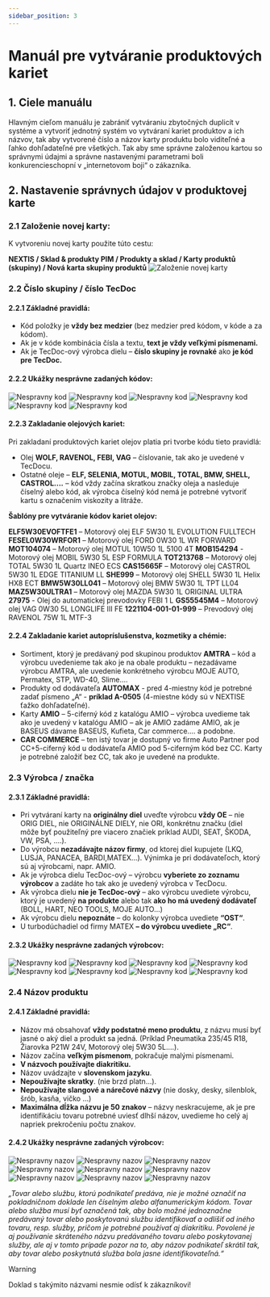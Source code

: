 ```yaml
---
sidebar_position: 3
---
```


# Manuál pre vytváranie produktových kariet

## 1. Ciele manuálu

Hlavným cieľom manuálu je zabrániť vytváraniu zbytočných duplicít v systéme a vytvoriť jednotný systém vo vytváraní kariet produktov a ich názvov, tak aby vytvorené číslo a názov karty produktu bolo viditeľné a ľahko dohľadateľné pre všetkých. Tak aby sme správne založenou kartou so správnymi údajmi a správne nastavenými parametrami boli konkurencieschopní v „internetovom boji“ o zákazníka.

## 2. Nastavenie správnych údajov v produktovej karte

### 2.1 Založenie novej karty:
K vytvoreniu novej karty použite túto cestu:

**NEXTIS / Sklad & produkty PIM / Produkty a sklad / Karty produktů (skupiny) / Nová karta skupiny produktů**
![Založenie novej karty](./img/zalozenie-novej-karty.png)

### 2.2 Číslo skupiny / číslo TecDoc

#### 2.2.1 Základné pravidlá:
- Kód položky je **vždy bez medzier** (bez medzier pred kódom, v kóde a za kódom).
-	Ak je v kóde kombinácia čísla a textu, **text je vždy veľkými písmenami.**
-	Ak je TecDoc-ový výrobca dielu – **číslo skupiny je rovnaké** ako **je kód pre TecDoc.**

#### 2.2.2 Ukážky nesprávne zadaných kódov:


![Nespravny kod](./img/nespravny-kod-1.png)
![Nespravny kod](./img/nespravny-kod-2.png)
![Nespravny kod](./img/nespravny-kod-3.png)
![Nespravny kod](./img/nespravny-kod-4.png)
![Nespravny kod](./img/nespravny-kod-5.png)
![Nespravny kod](./img/nespravny-kod-6.png)

#### 2.2.3 Zakladanie olejových kariet:

Pri zakladaní produktových kariet olejov platia pri tvorbe kódu tieto pravidlá:
-	Olej **WOLF, RAVENOL, FEBI, VAG** – číslovanie, tak ako je uvedené v TecDocu.
-	Ostatné oleje – **ELF, SELENIA, MOTUL, MOBIL, TOTAL, BMW, SHELL, CASTROL....** – kód vždy začína skratkou značky oleja a nasleduje číselný alebo kód, ak výrobca číselný kód nemá je potrebné vytvoriť kartu s označením viskozity a litráže. 

**Šablóny pre vytváranie kódov kariet olejov:**

**ELF5W30EVOFTFE1** – Motorový olej ELF 5W30 1L EVOLUTION FULLTECH **FESEL0W30WRFOR1** – Motorový olej FORD 0W30 1L WR FORWARD
**MOT104074** – Motorový olej MOTUL 10W50 1L 5100 4T
**MOB154294** -  Motorový olej MOBIL 5W30 5L ESP FORMULA
**TOT213768** – Motorový olej TOTAL 5W30 1L Quartz INEO ECS
**CAS15665F** – Motorový olej CASTROL 5W30 1L EDGE TITANIUM LL
**SHE999** – Motorový olej SHELL 5W30 1L Helix HX8 ECT
**BMW5W30LL041** – Motorový olej BMW 5W30 1L TPT LL04
**MAZ5W30ULTRA1** – Motorový olej MAZDA 5W30 1L ORIGINAL ULTRA
**27975** - Olej do automatickej prevodovky FEBI 1 L 
**GS55545M4** – Motorový olej VAG 0W30 5L LONGLIFE III FE 
**1221104-001-01-999** – Prevodový olej RAVENOL 75W 1L MTF-3

#### 2.2.4 Zakladanie kariet autopríslušenstva, kozmetiky a chémie:

- Sortiment, ktorý je predávaný pod skupinou produktov **AMTRA** – kód a výrobcu uvedenieme tak ako je na obale produktu –  nezadávame výrobcu AMTRA, ale uvedenie konkrétneho výrobcu MOJE AUTO, Permatex, STP, WD-40, Slime....
- Produkty od dodávateľa **AUTOMAX** - pred 4-miestny kód je potrebné zadať písmeno „A“ - **príklad A-0505** (4-miestne kódy sú v NEXTISE ťažko dohľadateľné).
- Karty **AMIO** – 5-ciferný kód z katalógu AMIO – výrobca uvedieme tak ako je uvedený v katalógu AMIO – ak je AMIO zadáme AMIO,  ak je BASEUS dávame BASEUS, Kufieta, Car commerce....  a podobne.
- **CAR COMMERCE** – ten istý tovar je dostupný vo firme Auto Partner pod CC+5-ciferný kód u dodávateľa AMIO pod 5-ciferným kód bez CC. Karty je potrebné založiť bez CC, tak ako je uvedené na produkte.

### 2.3 Výrobca / značka

#### 2.3.1 Základné pravidlá:

-	Pri vytváraní karty na **originálny diel** uveďte výrobcu **vždy OE** – nie ORIG DIEL, nie ORIGINÁLNE DIELY, nie ORI, konkrétnu značku (diel môže byť použiteľný pre viacero značiek príklad AUDI, SEAT, ŠKODA, VW, PSA, ....).
-	Do výrobcu **nezadávajte názov firmy**, od ktorej diel kupujete (LKQ, LUSJA, PANACEA, BARDI,MATEX...). Výnimka je pri dodávateľoch, ktorý sú aj výrobcami, napr. AMIO.
-	Ak je výrobca dielu TecDoc-ový – výrobcu **vyberiete zo zoznamu výrobcov** a zadáte ho tak ako je uvedený výrobca v TecDocu.
-	Ak výrobca dielu **nie je TecDoc-ový** – ako výrobcu uvediete výrobcu, ktorý je uvedený **na produkte** alebo tak **ako ho má uvedený dodávateľ** (BOLL, HART, NEO TOOLS, MOJE AUTO...)
-	Ak výrobcu dielu **nepoznáte** – do kolonky výrobca uvediete **“OST“**.
-	U turbodúchadiel od firmy MATEX **– do výrobcu uvediete „RC“**.

#### 2.3.2 Ukážky nesprávne zadaných výrobcov:

![Nespravny kod](./img/nespravny-vyrobca-1.png)
![Nespravny kod](./img/nespravny-vyrobca-2.png)
![Nespravny kod](./img/nespravny-vyrobca-3.png)
![Nespravny kod](./img/nespravny-vyrobca-4.png)
![Nespravny kod](./img/nespravny-vyrobca-5.png)
![Nespravny kod](./img/nespravny-vyrobca-6.png)
![Nespravny kod](./img/nespravny-vyrobca-7.png)
![Nespravny kod](./img/nespravny-vyrobca-8.png)

### 2.4 Názov produktu

#### 2.4.1 Základné pravidlá:

-	Názov má obsahovať **vždy podstatné meno produktu**, z názvu musí byť jasné o aký diel a produkt sa jedná. (Príklad Pneumatika 235/45 R18, Žiarovka P21W 24V, Motorový olej 5W30 5L....).
-	Názov začína **veľkým písmenom**, pokračuje malými písmenami. 
-	**V názvoch používajte diakritiku.**
-	Názov uvádzajte v **slovenskom jazyku**.
-	**Nepoužívajte skratky**. (nie brzd platn...).
-	**Nepoužívajte slangové a nárečové názvy** (nie dosky, desky, silenblok, šrób, kasňa, vičko ...)
-	**Maximálna dĺžka názvu je 50 znakov** – názvy neskracujeme, ak je pre identifikáciu tovaru potrebné uviesť dlhší názov, uvedieme ho celý aj napriek prekročeniu počtu znakov. 

#### 2.4.2 Ukážky nesprávne zadaných výrobcov:

![Nespravny nazov](./img/nespravny-nazov-1.png)
![Nespravny nazov](./img/nespravny-nazov-2.png)
![Nespravny nazov](./img/nespravny-nazov-3.png)
![Nespravny nazov](./img/nespravny-nazov-4.png)
![Nespravny nazov](./img/nespravny-nazov-5.png)
![Nespravny nazov](./img/nespravny-nazov-6.png)
![Nespravny nazov](./img/nespravny-nazov-7.png)
![Nespravny nazov](./img/nespravny-nazov-8.png)
![Nespravny nazov](./img/nespravny-nazov-9.png)

*„Tovar alebo službu, ktorú podnikateľ predáva, nie je možné označiť na pokladničnom doklade len číselným alebo alfanumerickým kódom. Tovar alebo služba musí byť označená tak, aby bolo možné jednoznačne predávaný tovar alebo poskytovanú službu identifikovať a odlíšiť od iného tovaru, resp. služby, pričom je potrebné používať aj diakritiku. Povolené je aj používanie skráteného názvu predávaného tovaru alebo poskytovanej služby, ale aj v tomto prípade pozor na to, aby názov podnikateľ skrátil tak, aby tovar alebo poskytnutá služba bola jasne identifikovateľná.“*

> [!WARNING]
> Doklad s takýmito názvami nesmie odísť k zákazníkovi!